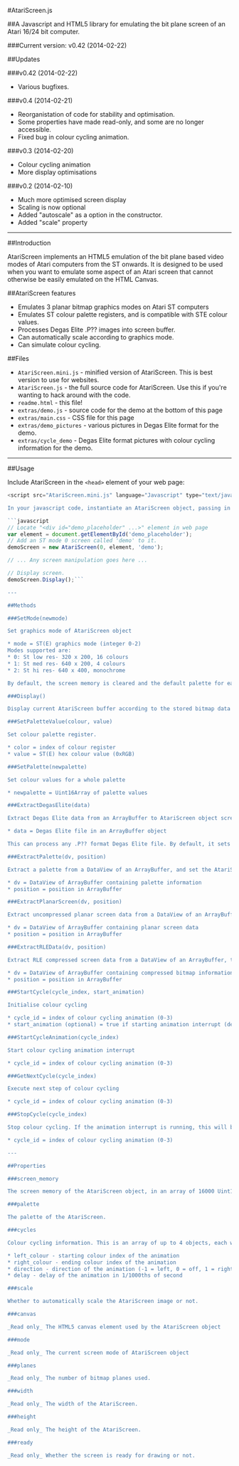 #AtariScreen.js

##A Javascript and HTML5 library for emulating the bit plane screen of an Atari 16/24 bit computer.

###Current version: v0.42 (2014-02-22)

##Updates

###v0.42 (2014-02-22)

* Various bugfixes.

###v0.4 (2014-02-21)

* Reorganistation of code for stability and optimisation.
* Some properties have made read-only, and some are no longer accessible.
* Fixed bug in colour cycling animation.

###v0.3 (2014-02-20)

* Colour cycling animation
* More display optimisations

###v0.2 (2014-02-10)

* Much more optimised screen display
* Scaling is now optional
* Added "autoscale" as a option in the constructor.
* Added "scale" property

---

##Introduction

AtariScreen implements an HTML5 emulation of the bit plane based video modes of Atari computers from the ST onwards. 
It is designed to be used when you want to emulate some aspect of an Atari screen that cannot otherwise be easily 
emulated on the HTML Canvas.

##AtariScreen features

* Emulates 3 planar bitmap graphics modes on Atari ST computers
* Emulates ST colour palette registers, and is compatible with STE colour values.
* Processes Degas Elite .P?? images into screen buffer.
* Can automatically scale according to graphics mode.
* Can simulate colour cycling.

##Files

* `AtariScreen.mini.js` - minified version of AtariScreen. This is best version to use for websites.
* `AtariScreen.js` - the full source code for AtariScreen. Use this if you're wanting to hack around with the code.
* `readme.html` - this file!
* `extras/demo.js` - source code for the demo at the bottom of this page
* `extras/main.css` - CSS file for this page
* `extras/demo_pictures` - various pictures in Degas Elite format for the demo.
* `extras/cycle_demo` - Degas Elite format pictures with colour cycling information for the demo.

---

##Usage

Include AtariScreen in the `<head>` element of your web page:

  ```javascript
  <script src="AtariScreen.mini.js" language="Javascript" type="text/javascript"></script>```

In your javascript code, instantiate an AtariScreen object, passing in the screen mode, an HTML element to attach the screen to, and an ID name for the object.

  ```javascript
  // Locate "<div id="demo_placeholder" ...>" element in web page
  var element = document.getElementById('demo_placeholder');
  // Add an ST mode 0 screen called 'demo' to it.
  demoScreen = new AtariScreen(0, element, 'demo');

  // ... Any screen manipulation goes here ...

  // Display screen.
  demoScreen.Display();```
  
---

##Methods

###SetMode(newmode)

Set graphics mode of AtariScreen object

* mode = ST(E) graphics mode (integer 0-2)
  Modes supported are:
  * 0: St low res- 320 x 200, 16 colours
  * 1: St med res- 640 x 200, 4 colours
  * 2: St hi res- 640 x 400, monochrome

By default, the screen memory is cleared and the default palette for each mode is set.

###Display()

Display current AtariScreen buffer according to the stored bitmap data and colour palette.

###SetPaletteValue(colour, value)

Set colour palette register.

* color = index of colour register
* value = ST(E) hex colour value (0xRGB)

###SetPalette(newpalette)

Set colour values for a whole palette

* newpalette = Uint16Array of palette values

###ExtractDegasElite(data)

Extract Degas Elite data from an ArrayBuffer to AtariScreen object screen memory and palette

* data = Degas Elite file in an ArrayBuffer object

This can process any .P?? format Degas Elite file. By default, it sets the graphics mode according to the file header, and sets the screen palette to the values in the picture file. (This will be reflected the next time the "Display" method is called.)

###ExtractPalette(dv, position)

Extract a palette from a DataView of an ArrayBuffer, and set the AtariScreen palette accordingly.

* dv = DataView of ArrayBuffer containing palette information
* position = position in ArrayBuffer

###ExtractPlanarScreen(dv, position)

Extract uncompressed planar screen data from a DataView of an ArrayBuffer, to the AtariScreen screen memory.

* dv = DataView of ArrayBuffer containing planar screen data
* position = position in ArrayBuffer

###ExtractRLEData(dv, position)

Extract RLE compressed screen data from a DataView of an ArrayBuffer, to the AtariScreen screen memory. This is the type of compression used in Degas Elite compressed files. It's also used in other files eg the IFF format, from where it originated.

* dv = DataView of ArrayBuffer containing compressed bitmap information
* position = position in ArrayBuffer

###StartCycle(cycle_index, start_animation)

Initialise colour cycling

* cycle_id = index of colour cycling animation (0-3)
* start_animation (optional) = true if starting animation interrupt (default is false)

###StartCycleAnimation(cycle_index)

Start colour cycling animation interrupt

* cycle_id = index of colour cycling animation (0-3)

###GetNextCycle(cycle_index)

Execute next step of colour cycling

* cycle_id = index of colour cycling animation (0-3)

###StopCycle(cycle_index)

Stop colour cycling. If the animation interrupt is running, this will be stopped.

* cycle_id = index of colour cycling animation (0-3)

---

##Properties

###screen_memory

The screen memory of the AtariScreen object, in an array of 16000 Uint16 values

###palette

The palette of the AtariScreen.

###cycles

Colour cycling information. This is an array of up to 4 objects, each with the following properties:

* left_colour - starting colour index of the animation
* right_colour - ending colour index of the animation
* direction - direction of the animation (-1 = left, 0 = off, 1 = right)
* delay - delay of the animation in 1/1000ths of second

###scale

Whether to automatically scale the AtariScreen image or not.

###canvas

_Read only_ The HTML5 canvas element used by the AtariScreen object

###mode

_Read only_ The current screen mode of AtariScreen object

###planes

_Read only_ The number of bitmap planes used.

###width

_Read only_ The width of the AtariScreen.

###height

_Read only_ The height of the AtariScreen.

###ready

_Read only_ Whether the screen is ready for drawing or not.

